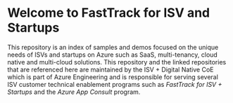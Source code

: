 # Welcome to FastTrack for ISV and Startups

This repository is an index of samples and demos focused on the unique needs of ISVs and startups on Azure such as SaaS, multi-tenancy, cloud native and multi-cloud solutions. This repository and the linked repositories that are referenced here are maintained by the ISV + Digital Native CoE which is part of Azure Engineering and is responsible for serving several ISV customer technical enablement programs such as *FastTrack for ISV + Startups* and the *Azure App Consult* program.
